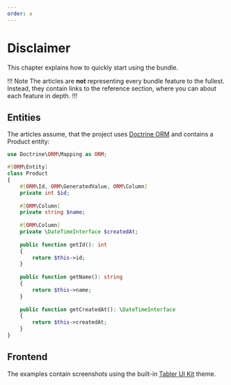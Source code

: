 ```yaml
---
order: a
---
```


# Disclaimer

This chapter explains how to quickly start using the bundle.

!!! Note
The articles are **not** representing every bundle feature to the fullest.  
Instead, they contain links to the reference section, where you can about each feature in depth.
!!! 

## Entities

The articles assume, that the project uses [Doctrine ORM](https://www.doctrine-project.org/projects/orm.html) and contains a Product entity:

```php # src/Entity/Product.php
use Doctrine\ORM\Mapping as ORM;

#[ORM\Entity]
class Product
{
    #[ORM\Id, ORM\GeneratedValue, ORM\Column]
    private int $id;
    
    #[ORM\Column]
    private string $name;
    
    #[ORM\Column]
    private \DateTimeInterface $createdAt;
    
    public function getId(): int 
    {
        return $this->id;
    }
    
    public function getName(): string 
    {
        return $this->name;
    }
    
    public function getCreatedAt(): \DateTimeInterface 
    {
        return $this->createdAt;
    }
}
```

## Frontend

The examples contain screenshots using the built-in [Tabler UI Kit](https://tabler.io/) theme. 
